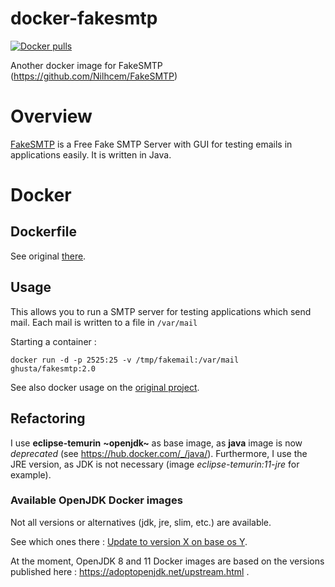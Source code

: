 # docker-fakesmtp

[![Docker pulls](https://img.shields.io/docker/pulls/ghusta/fakesmtp.svg?logo=Docker)](https://hub.docker.com/r/ghusta/fakesmtp)

Another docker image for FakeSMTP (https://github.com/Nilhcem/FakeSMTP)

# Overview
[FakeSMTP](https://github.com/Nilhcem/FakeSMTP) is a Free Fake SMTP Server with GUI for testing emails in applications easily. It is written in Java.

# Docker 
## Dockerfile
See original [there](https://github.com/Nilhcem/FakeSMTP/blob/master/Dockerfile).

## Usage
This allows you to run a SMTP server for testing applications which send mail. Each mail is written to a file in `/var/mail`

Starting a container :

    docker run -d -p 2525:25 -v /tmp/fakemail:/var/mail ghusta/fakesmtp:2.0

See also docker usage on the [original project](https://github.com/Nilhcem/FakeSMTP#usage-on-docker).

## Refactoring
I use **eclipse-temurin** **~openjdk~** as base image, as **java** image is now _deprecated_ (see https://hub.docker.com/_/java/).
Furthermore, I use the JRE version, as JDK is not necessary (image _eclipse-temurin:11-jre_ for example).

### Available OpenJDK Docker images

Not all versions or alternatives (jdk, jre, slim, etc.) are available.

See which ones there : [Update to version X on base os Y](https://github.com/docker-library/openjdk/issues/272).

At the moment, OpenJDK 8 and 11 Docker images are based on the versions published here : https://adoptopenjdk.net/upstream.html .
